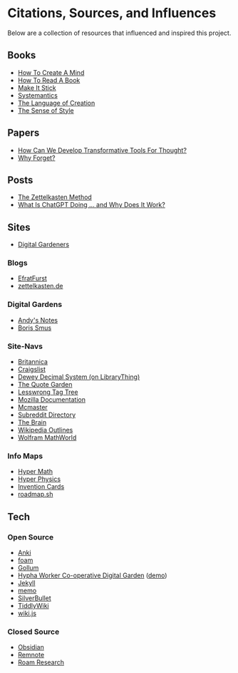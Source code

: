 # Citations, Sources, and Influences

Below are a collection of resources that influenced and inspired this project.

## Books

- [How To Create A Mind][bk-how-to-mind]
- [How To Read A Book][bk-how-to-read]
- [Make It Stick][bk-make-stick]
- [Systemantics][bk-systemantics]
- [The Language of Creation][bk-lang-create]
- [The Sense of Style][bk-style-sense]

## Papers

- [How Can We Develop Transformative Tools For Thought?][ppr-tools-for-thought]
- [Why Forget?][ppr-why-forget]

## Posts

- [The Zettelkasten Method][pst-lesswrong-zettel-method]
- [What Is ChatGPT Doing … and Why Does It Work?][pst-how-chatgpt]

## Sites

- [Digital Gardeners][site-digital-gardeners]

### Blogs

- [EfratFurst][site-efratfurst]
- [zettelkasten.de][site-zettel]

### Digital Gardens

- [Andy's Notes][site-andys-notes]
- [Boris Smus][site-borus-smus]

### Site-Navs

- [Britannica][site-britannica]
- [Craigslist][site-craig]
- [Dewey Decimal System (on LibraryThing)][site-librarything]
- [The Quote Garden][site-quote-garden]
- [Lesswrong Tag Tree][site-lesswrong]
- [Mozilla Documentation][site-mozdoc]
- [Mcmaster][site-mcmaster]
- [Subreddit Directory][site-subreddits]
- [The Brain][site-the-brain]
- [Wikipedia Outlines][site-wiki-outlines]
- [Wolfram MathWorld][site-wolfram-math]

### Info Maps

- [Hyper Math][site-hyper-math]
- [Hyper Physics][site-hyper-physics]
- [Invention Cards][site-invention-cards]
- [roadmap.sh][site-roadmap]

## Tech

### Open Source

- [Anki][git-anki]
- [foam][git-vscode-foam]
- [Gollum][git-gollum]
- [Hypha Worker Co-operative Digital Garden][git-hyphacoop] ([demo][site-hyphacoop])
- [Jekyll][git-jekyll]
- [memo][git-vscode-memo]
- [SilverBullet][git-silverbullet]
- [TiddlyWiki][git-tiddlywiki]
- [wiki.js][git-wiki]

### Closed Source

- [Obsidian][app-obsidian]
- [Remnote][app-remnote]
- [Roam Research][app-roam]


[app-obsidian]: <https://obsidian.md/>
[app-remnote]: <https://www.remnote.com/>
[app-roam]: <https://roamresearch.com/>

[bk-how-to-mind]: <https://www.goodreads.com/book/show/13589153-how-to-create-a-mind>
[bk-how-to-read]: <https://www.goodreads.com/book/show/567610.How_to_Read_a_Book>
[bk-lang-create]: <https://www.goodreads.com/en/book/show/40192316>
[bk-make-stick]: <https://www.goodreads.com/book/show/18770267-make-it-stick?from_search=true&from_srp=true&qid=iNTKEG1DV3&rank=1>
[bk-style-sense]: <https://www.goodreads.com/book/show/20821371-the-sense-of-style?from_search=true&from_srp=true&qid=VWlJ65s2no&rank=1>
[bk-systemantics]: <https://www.goodreads.com/book/show/583785.The_Systems_Bible>

[git-anki]: <https://github.com/ankitects/anki>
[git-gollum]: <https://github.com/gollum/gollum>
[git-hyphacoop]: <https://github.com/hyphacoop/digitalgarden>
[git-jekyll]: <https://github.com/jekyll/jekyll>
[git-silverbullet]: <https://github.com/silverbulletmd/silverbullet>
[git-tiddlywiki]: <https://github.com/TiddlyWiki/TiddlyWiki>
[git-vscode-memo]: <https://github.com/svsool/memo>
[git-vscode-foam]: <https://github.com/foambubble/foam>
[git-wiki]: <https://github.com/requarks/wiki>

[ppr-tools-for-thought]: <https://numinous.productions/ttft/>
[ppr-why-forget]: <https://www.semanticscholar.org/paper/Why-Forget-On-the-Adaptive-Value-of-Memory-Loss-N%C3%B8rby/f2edf8cb541508e68c72c150038066c432c023ff>

[pst-how-chatgpt]: <https://writings.stephenwolfram.com/2023/02/what-is-chatgpt-doing-and-why-does-it-work/>
[pst-lesswrong-zettel-method]: <https://www.lesswrong.com/posts/NfdHG6oHBJ8Qxc26s/the-zettelkasten-method-1>
[pst-rank-n-file]: <https://reallifemag.com/rank-and-file/>

[site-andys-notes]: <https://notes.andymatuschak.org/About_these_notes>
[site-borus-smus]: <https://smus.com>
[site-britannica]: <https://britannica.com/>
[site-craig]: <https://craigslist.org/>
[site-digital-gardeners]: <https://github.com/MaggieAppleton/digital-gardeners>
[site-efratfurst]: <https://sites.google.com/view/efratfurst/teaching-with-learning-in-mind>
[site-hyper-math]: <http://hyperphysics.phy-astr.gsu.edu/hbase/hmat.html#hmath>
[site-hyper-physics]: <http://hyperphysics.phy-astr.gsu.edu/hbase/hframe.html>
[site-hyphacoop]: <https://digitalgarden.hypha.coop>
[site-invention-cards]: <https://invention.cards/>
[site-lesswrong]: <https://www.lesswrong.com/tags/all/>
[site-librarything]: <https://www.librarything.com/mds/>
[site-mcmaster]: <https://mcmaster.com/>
[site-mozdoc]: <https://developer.mozilla.org/>
[site-quote-garden]: <https://www.quotegarden.com>
[site-roadmap]: <https://roadmap.sh/>
[site-wiki-outlines]: <https://en.wikipedia.org/wiki/Wikipedia:Contents/Outlines>
[site-wolfram-math]: <https://mathworld.wolfram.com/>
[site-subreddits]: <https://www.reddit.com/r/findareddit/wiki/directory/>
[site-the-brain]: <https://thebrain.mcgill.ca/flash/pop/pop_plan/plan_d.html>
[site-zettel]: <https://zettelkasten.de/>
